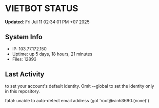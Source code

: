 # VIETBOT STATUS
**Updated**: Fri Jul 11 02:34:01 PM +07 2025

## System Info
- IP: 103.77.172.150
- Uptime: up 5 days, 18 hours, 21 minutes
- Files: 12893

## Last Activity

to set your account's default identity.
Omit --global to set the identity only in this repository.

fatal: unable to auto-detect email address (got 'root@vinh3690.(none)')

